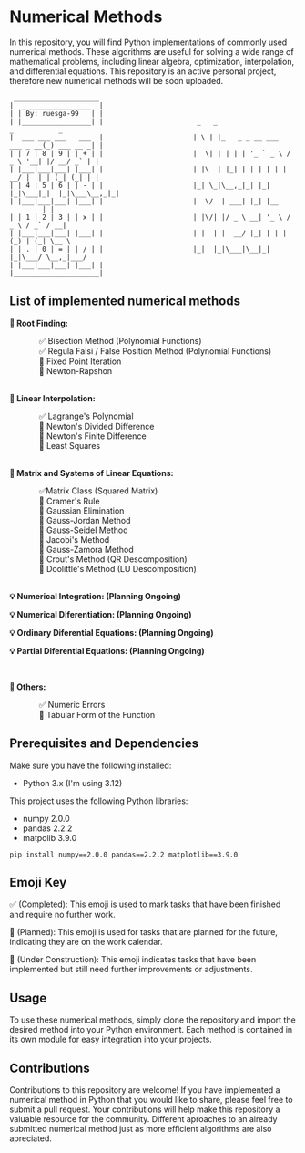 # Numerical Methods 

In this repository, you will find Python implementations of commonly used numerical methods. These algorithms are useful for solving a wide range of mathematical problems, including linear algebra, optimization, interpolation, and differential equations. This repository is an active personal project, therefore new numerical methods will be soon uploaded.

```
 _____________________
|  _________________  |
| | By: ruesga-99   | |
| |_________________| |                       _   _                           _           _ 
|  ___ ___ ___   ___  |                      | \ | |_   _ _ __ ___   ___ _ __(_) ___ __ _| |
| | 7 | 8 | 9 | | + | |                      |  \| | | | | '_ ` _ \ / _ \ '__| |/ __/ _` | |                   
| |___|___|___| |___| |                      | |\  | |_| | | | | | |  __/ |  | | (_| (_| | |                             
| | 4 | 5 | 6 | | - | |                      |_| \_|\__,_|_| |_| |_|\___|_|  |_|\___\__,_|_|                             
| |___|___|___| |___| |                      |  \/  | ___| |_| |__   ___   __| |                             
| | 1 | 2 | 3 | | x | |                      | |\/| |/ _ \ __| '_ \ / _ \ / _` / __|                           
| |___|___|___| |___| |                      | |  | |  __/ |_| | | | (_) | (_| \__ \                          
| | . | 0 | = | | / | |                      |_|  |_|\___|\__|_| |_|\___/ \__,_|___/
| |___|___|___| |___| |                           
|_____________________|
```

## List of implemented numerical methods

**🧮 Root Finding:**

<dl>
  <dd> &nbsp&nbsp ✅ Bisection Method (Polynomial Functions)</dd>
  <dd> &nbsp&nbsp ✅ Regula Falsi / False Position Method (Polynomial Functions)</dd>
  <dd> &nbsp&nbsp 📆 Fixed Point Iteration</dd>
  <dd> &nbsp&nbsp 📆 Newton-Rapshon</dd></br>
</dl>

**🧮 Linear Interpolation:**

<dl>
  <dd> &nbsp&nbsp ✅ Lagrange's Polynomial</dd>
  <dd> &nbsp&nbsp 🚧 Newton's Divided Difference </dd>
  <dd> &nbsp&nbsp 📆 Newton's Finite Difference </dd>
  <dd> &nbsp&nbsp 📆 Least Squares</dd></br>
</dl>

**🧮 Matrix and Systems of Linear Equations:**

<dl>
  <dd> &nbsp&nbsp ✅Matrix Class (Squared Matrix) </dd>
  <dd> &nbsp&nbsp 📆 Cramer's Rule</dd>
  <dd> &nbsp&nbsp 📆 Gaussian Elimination</dd>
  <dd> &nbsp&nbsp 📆 Gauss-Jordan Method</dd>
  <dd> &nbsp&nbsp 📆 Gauss-Seidel Method</dd>
  <dd> &nbsp&nbsp 📆 Jacobi's Method</dd>
  <dd> &nbsp&nbsp 📆 Gauss-Zamora Method</dd>
  <dd> &nbsp&nbsp 📆 Crout's Method (QR Descomposition) </dd>
  <dd> &nbsp&nbsp 📆 Doolittle's Method (LU Descomposition) </dd></br>
</dl>

**💡 Numerical Integration: (Planning Ongoing)**

**💡 Numerical Diferentiation: (Planning Ongoing)**

**💡 Ordinary Diferential Equations: (Planning Ongoing)**

**💡 Partial Diferential Equations: (Planning Ongoing)**

</br>

**🧮 Others:**

<dl>
  <dd> &nbsp&nbsp ✅ Numeric Errors</dd>
  <dd> &nbsp&nbsp 📆 Tabular Form of the Function</dd>
</dl>

## Prerequisites and Dependencies
Make sure you have the following installed:
- Python 3.x (I'm using 3.12)

This project uses the following Python libraries:
- numpy 2.0.0
- pandas 2.2.2
- matpolib 3.9.0

```
pip install numpy==2.0.0 pandas==2.2.2 matplotlib==3.9.0
```

## Emoji Key
✅ (Completed): This emoji is used to mark tasks that have been finished and require no further work.

📆 (Planned): This emoji is used for tasks that are planned for the future, indicating they are on the work calendar.

🚧 (Under Construction): This emoji indicates tasks that have been implemented but still need further improvements or adjustments.

## Usage
To use these numerical methods, simply clone the repository and import the desired method into your Python environment. Each method is contained in its own module for easy integration into your projects.

## Contributions
Contributions to this repository are welcome! If you have implemented a numerical method in Python that you would like to share, please feel free to submit a pull request. Your contributions will help make this repository a valuable resource for the community. Different aproaches to an already submitted numerical method just as more efficient algorithms are also apreciated.
